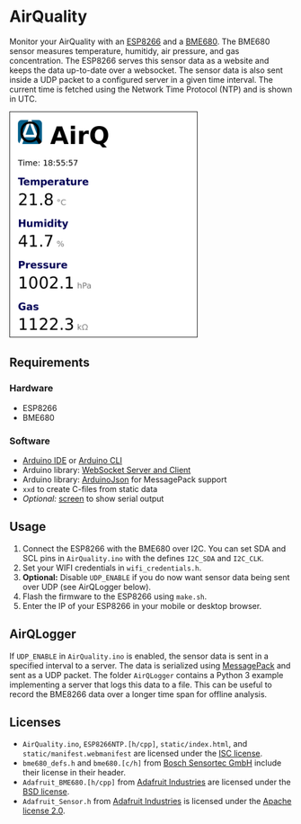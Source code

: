 # AirQuality

Monitor your AirQuality with an [ESP8266](https://www.espressif.com) and a [BME680](https://www.bosch-sensortec.com/bst/products/all_products/bme680). The BME680 sensor measures temperature, humitidy, air pressure, and gas concentration. The ESP8266 serves this sensor data as a website and keeps the data up-to-date over a websocket. The sensor data is also sent inside a UDP packet to a configured server in a given time interval. The current time is fetched using the Network Time Protocol (NTP) and is shown in UTC.

<img src="./doc/AirQuality-UI.png" alt="Website UI of AirQuality" height="400px" border="1px" />

## Requirements
### Hardware
- ESP8266
- BME680

### Software
- [Arduino IDE](https://www.arduino.cc/) or [Arduino CLI](https://github.com/arduino/arduino-cli)
- Arduino library: [WebSocket Server and Client](https://github.com/Links2004/arduinoWebSockets/)
- Arduino library: [ArduinoJson](https://arduinojson.org/?utm_source=meta&utm_medium=library.properties) for MessagePack support
- `xxd` to create C-files from static data
- *Optional:* [screen](https://www.gnu.org/software/screen/) to show serial output

## Usage
1. Connect the ESP8266 with the BME680 over I2C. You can set SDA and SCL pins in `AirQuality.ino` with the defines `I2C_SDA` and `I2C_CLK`.
2. Set your WIFI credentials in `wifi_credentials.h`.
3. **Optional:** Disable `UDP_ENABLE` if you do now want sensor data being sent over UDP (see AirQLogger below).
4. Flash the firmware to the ESP8266 using `make.sh`.
5. Enter the IP of your ESP8266 in your mobile or desktop browser.

## AirQLogger
If `UDP_ENABLE` in `AirQuality.ino` is enabled, the sensor data is sent in a specified interval to a server.
The data is serialized using [MessagePack](https://msgpack.org/) and sent as a UDP packet.
The folder `AirQLogger` contains a Python 3 example implementing a server that logs this data to a file.
This can be useful to record the BME8266 data over a longer time span for offline analysis.

## Licenses
- `AirQuality.ino`, `ESP8266NTP.[h/cpp]`, `static/index.html`, and `static/manifest.webmanifest` are licensed under the [ISC license](LICENSE-ISC.md).
- `bme680_defs.h` and `bme680.[c/h]` from [Bosch Sensortec GmbH](https://www.bosch-sensortec.com) include their license in their header.
- `Adafruit_BME680.[h/cpp]` from [Adafruit Industries](https://github.com/adafruit/Adafruit_BME680) are licensed under the [BSD license](https://en.wikipedia.org/wiki/BSD_licenses).
- `Adafruit_Sensor.h` from [Adafruit Industries](https://github.com/adafruit/Adafruit_Sensor) is licensed under the [Apache license 2.0](http://www.apache.org/licenses/LICENSE-2.0).
